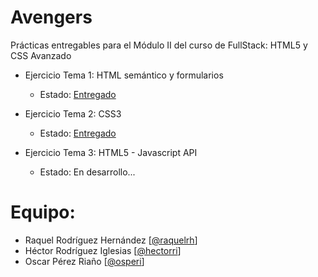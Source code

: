 # Avengers
Prácticas entregables para el Módulo II del curso de FullStack: HTML5 y CSS Avanzado

- Ejercicio Tema 1: HTML semántico y formularios
  - Estado: [Entregado](https://github.com/osperi/Avengers/releases/tag/AVENGERS_HTML_V1_0)

- Ejercicio Tema 2: CSS3
  - Estado: [Entregado](https://github.com/osperi/Avengers/releases/tag/AVENGERS_CSS_V1_1)

- Ejercicio Tema 3: HTML5 - Javascript API
  - Estado: En desarrollo...

# Equipo:
 - Raquel Rodríguez Hernández [[@raquelrh](https://github.com/raquelrh)]
 - Héctor Rodríguez Iglesias [[@hectorri](https://github.com/hectorri)]
 - Oscar Pérez Riaño [[@osperi](https://github.com/osperi)]
